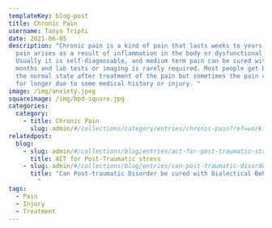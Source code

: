 ```yaml
---
templateKey: blog-post
title: Chronic Pain
username: Tanya Tripti
date: 2021-06-05
description: "Chronic pain is a kind of pain that lasts weeks to years. This
  pain arises as a result of inflammation in the body or dysfunctional nerves.
  Usually it is self-diagnosable, and medium term pain can be cured within
  months and lab tests or imaging is rarely required. Most people get back to
  the normal state after treatment of the pain but sometimes the pain carries on
  for longer due to some medical history or injury. "
image: /img/anxiety.jpeg
squareimage: /img/bpd-square.jpg
categories:
  category:
    - title: Chronic Pain
      slug: admin/#/collections/category/entries/chronic-pain?ref=workflow
relatedpost:
  blog:
    - slug: admin/#/collections/blog/entries/act-for-post-traumatic-stress
      title: ACT for Post-Traumatic stress
    - slug: admin/#/collections/blog/entries/can-post-traumatic-disorder-be-cured-with-dialectical-behavior-therapy
      title: "Can Post-traumatic Disorder be cured with Dialectical Behavior therapy?
        "
tags:
  - Pain
  - Injury
  - Treatment
---
```

<!--StartFragment-->

<!--EndFragment-->